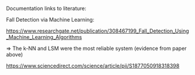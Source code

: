 Documentation links to literature: 

Fall Detection via Machine Learning: 

https://www.researchgate.net/publication/308467199_Fall_Detection_Using_Machine_Learning_Algorithms

=> The k-NN and LSM were the
    most reliable system (evidence from paper above)

https://www.sciencedirect.com/science/article/pii/S1877050918318398

